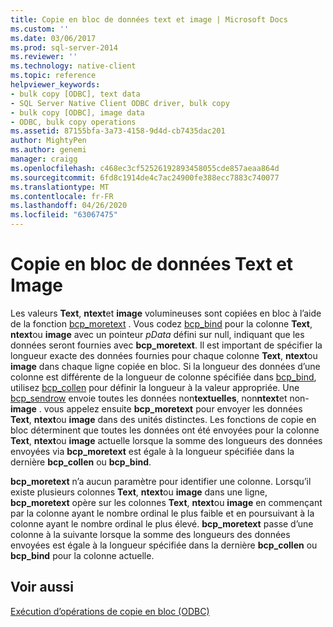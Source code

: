 ```yaml
---
title: Copie en bloc de données text et image | Microsoft Docs
ms.custom: ''
ms.date: 03/06/2017
ms.prod: sql-server-2014
ms.reviewer: ''
ms.technology: native-client
ms.topic: reference
helpviewer_keywords:
- bulk copy [ODBC], text data
- SQL Server Native Client ODBC driver, bulk copy
- bulk copy [ODBC], image data
- ODBC, bulk copy operations
ms.assetid: 87155bfa-3a73-4158-9d4d-cb7435dac201
author: MightyPen
ms.author: genemi
manager: craigg
ms.openlocfilehash: c468ec3cf52526192893458055cde857aeaa864d
ms.sourcegitcommit: 6fd8c1914de4c7ac24900fe388ecc7883c740077
ms.translationtype: MT
ms.contentlocale: fr-FR
ms.lasthandoff: 04/26/2020
ms.locfileid: "63067475"
---
```

# <a name="bulk-copying-text-and-image-data"></a>Copie en bloc de données Text et Image
  Les valeurs **Text**, **ntext**et **image** volumineuses sont copiées en bloc à l’aide de la fonction [bcp_moretext](../native-client-odbc-extensions-bulk-copy-functions/bcp-moretext.md) . Vous codez [bcp_bind](../native-client-odbc-extensions-bulk-copy-functions/bcp-bind.md) pour la colonne **Text**, **ntext**ou **image** avec un pointeur *pData* défini sur null, indiquant que les données seront fournies avec **bcp_moretext**. Il est important de spécifier la longueur exacte des données fournies pour chaque colonne **Text**, **ntext**ou **image** dans chaque ligne copiée en bloc. Si la longueur des données d’une colonne est différente de la longueur de colonne spécifiée dans [bcp_bind](../native-client-odbc-extensions-bulk-copy-functions/bcp-bind.md), utilisez [bcp_collen](../native-client-odbc-extensions-bulk-copy-functions/bcp-collen.md) pour définir la longueur à la valeur appropriée. Une [bcp_sendrow](../native-client-odbc-extensions-bulk-copy-functions/bcp-sendrow.md) envoie toutes les données non**textuelles**, non**ntext**et non-**image** . vous appelez ensuite **bcp_moretext** pour envoyer les données **Text**, **ntext**ou **image** dans des unités distinctes. Les fonctions de copie en bloc déterminent que toutes les données ont été envoyées pour la colonne **Text**, **ntext**ou **image** actuelle lorsque la somme des longueurs des données envoyées via **bcp_moretext** est égale à la longueur spécifiée dans la dernière **bcp_collen** ou **bcp_bind**.  
  
 **bcp_moretext** n’a aucun paramètre pour identifier une colonne. Lorsqu’il existe plusieurs colonnes **Text**, **ntext**ou **image** dans une ligne, **bcp_moretext** opère sur les colonnes **Text**, **ntext**ou **image** en commençant par la colonne ayant le nombre ordinal le plus faible et en poursuivant à la colonne ayant le nombre ordinal le plus élevé. **bcp_moretext** passe d’une colonne à la suivante lorsque la somme des longueurs des données envoyées est égale à la longueur spécifiée dans la dernière **bcp_collen** ou **bcp_bind** pour la colonne actuelle.  
  
## <a name="see-also"></a>Voir aussi  
 [Exécution d’opérations de copie en bloc &#40;ODBC&#41;](performing-bulk-copy-operations-odbc.md)  
  
  

